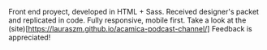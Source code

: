 Front end proyect, developed in HTML + Sass. Received designer's packet and replicated in code.
Fully responsive, mobile first.
Take a look at the (site)[https://lauraszm.github.io/acamica-podcast-channel/]
Feedback is appreciated!
